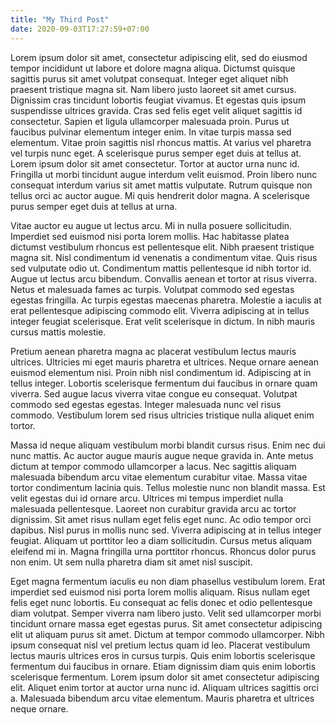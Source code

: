 ```yaml
---
title: "My Third Post"
date: 2020-09-03T17:27:59+07:00
---
```


Lorem ipsum dolor sit amet, consectetur adipiscing elit, sed do eiusmod tempor incididunt ut labore et dolore magna aliqua. Dictumst quisque sagittis purus sit amet volutpat consequat. Integer eget aliquet nibh praesent tristique magna sit. Nam libero justo laoreet sit amet cursus. Dignissim cras tincidunt lobortis feugiat vivamus. Et egestas quis ipsum suspendisse ultrices gravida. Cras sed felis eget velit aliquet sagittis id consectetur. Sapien et ligula ullamcorper malesuada proin. Purus ut faucibus pulvinar elementum integer enim. In vitae turpis massa sed elementum. Vitae proin sagittis nisl rhoncus mattis. At varius vel pharetra vel turpis nunc eget. A scelerisque purus semper eget duis at tellus at. Lorem ipsum dolor sit amet consectetur. Tortor at auctor urna nunc id. Fringilla ut morbi tincidunt augue interdum velit euismod. Proin libero nunc consequat interdum varius sit amet mattis vulputate. Rutrum quisque non tellus orci ac auctor augue. Mi quis hendrerit dolor magna. A scelerisque purus semper eget duis at tellus at urna.

Vitae auctor eu augue ut lectus arcu. Mi in nulla posuere sollicitudin. Imperdiet sed euismod nisi porta lorem mollis. Hac habitasse platea dictumst vestibulum rhoncus est pellentesque elit. Nibh praesent tristique magna sit. Nisl condimentum id venenatis a condimentum vitae. Quis risus sed vulputate odio ut. Condimentum mattis pellentesque id nibh tortor id. Augue ut lectus arcu bibendum. Convallis aenean et tortor at risus viverra. Netus et malesuada fames ac turpis. Volutpat commodo sed egestas egestas fringilla. Ac turpis egestas maecenas pharetra. Molestie a iaculis at erat pellentesque adipiscing commodo elit. Viverra adipiscing at in tellus integer feugiat scelerisque. Erat velit scelerisque in dictum. In nibh mauris cursus mattis molestie.

Pretium aenean pharetra magna ac placerat vestibulum lectus mauris ultrices. Ultricies mi eget mauris pharetra et ultrices. Neque ornare aenean euismod elementum nisi. Proin nibh nisl condimentum id. Adipiscing at in tellus integer. Lobortis scelerisque fermentum dui faucibus in ornare quam viverra. Sed augue lacus viverra vitae congue eu consequat. Volutpat commodo sed egestas egestas. Integer malesuada nunc vel risus commodo. Vestibulum lorem sed risus ultricies tristique nulla aliquet enim tortor.

Massa id neque aliquam vestibulum morbi blandit cursus risus. Enim nec dui nunc mattis. Ac auctor augue mauris augue neque gravida in. Ante metus dictum at tempor commodo ullamcorper a lacus. Nec sagittis aliquam malesuada bibendum arcu vitae elementum curabitur vitae. Massa vitae tortor condimentum lacinia quis. Tellus molestie nunc non blandit massa. Est velit egestas dui id ornare arcu. Ultrices mi tempus imperdiet nulla malesuada pellentesque. Laoreet non curabitur gravida arcu ac tortor dignissim. Sit amet risus nullam eget felis eget nunc. Ac odio tempor orci dapibus. Nisl purus in mollis nunc sed. Viverra adipiscing at in tellus integer feugiat. Aliquam ut porttitor leo a diam sollicitudin. Cursus metus aliquam eleifend mi in. Magna fringilla urna porttitor rhoncus. Rhoncus dolor purus non enim. Ut sem nulla pharetra diam sit amet nisl suscipit.

Eget magna fermentum iaculis eu non diam phasellus vestibulum lorem. Erat imperdiet sed euismod nisi porta lorem mollis aliquam. Risus nullam eget felis eget nunc lobortis. Eu consequat ac felis donec et odio pellentesque diam volutpat. Semper viverra nam libero justo. Velit sed ullamcorper morbi tincidunt ornare massa eget egestas purus. Sit amet consectetur adipiscing elit ut aliquam purus sit amet. Dictum at tempor commodo ullamcorper. Nibh ipsum consequat nisl vel pretium lectus quam id leo. Placerat vestibulum lectus mauris ultrices eros in cursus turpis. Quis enim lobortis scelerisque fermentum dui faucibus in ornare. Etiam dignissim diam quis enim lobortis scelerisque fermentum. Lorem ipsum dolor sit amet consectetur adipiscing elit. Aliquet enim tortor at auctor urna nunc id. Aliquam ultrices sagittis orci a. Malesuada bibendum arcu vitae elementum. Mauris pharetra et ultrices neque ornare.
